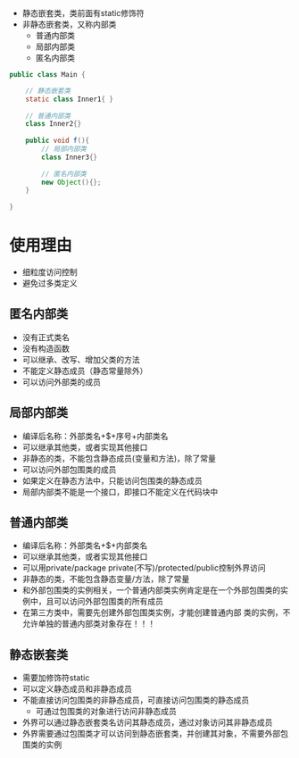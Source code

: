- 静态嵌套类，类前面有static修饰符
- 非静态嵌套类，又称内部类
  - 普通内部类
  - 局部内部类
  - 匿名内部类

```java
public class Main {

    // 静态嵌套类
    static class Inner1{ }
    
    // 普通内部类
    class Inner2{}
    
    public void f(){
        // 局部内部类
        class Inner3{}
        
        // 匿名内部类
        new Object(){};
    }
    
}
```

# 使用理由

- 细粒度访问控制
- 避免过多类定义

## 匿名内部类

- 没有正式类名
- 没有构造函数
- 可以继承、改写、增加父类的方法
- 不能定义静态成员（静态常量除外）
- 可以访问外部类的成员

## 局部内部类

- 编译后名称：外部类名+$+序号+内部类名
- 可以继承其他类，或者实现其他接口
- 非静态的类，不能包含静态成员(变量和方法)，除了常量
- 可以访问外部包围类的成员
- 如果定义在静态方法中，只能访问包围类的静态成员
- 局部内部类不能是一个接口，即接口不能定义在代码块中

## 普通内部类

- 编译后名称：外部类名+$+内部类名
- 可以继承其他类，或者实现其他接口
- 可以用private/package private(不写)/protected/public控制外界访问
- 非静态的类，不能包含静态变量/方法，除了常量
- 和外部包围类的实例相关，一个普通内部类实例肯定是在一个外部包围类的实例中，且可以访问外部包围类的所有成员
- 在第三方类中，需要先创建外部包围类实例，才能创建普通内部
类的实例，不允许单独的普通内部类对象存在！！！

## 静态嵌套类

- 需要加修饰符static
- 可以定义静态成员和非静态成员
- 不能直接访问包围类的非静态成员，可直接访问包围类的静态成员
  - 可通过包围类的对象进行访问非静态成员
- 外界可以通过静态嵌套类名访问其静态成员，通过对象访问其非静态成员
- 外界需要通过包围类才可以访问到静态嵌套类，并创建其对象，不需要外部包围类的实例

